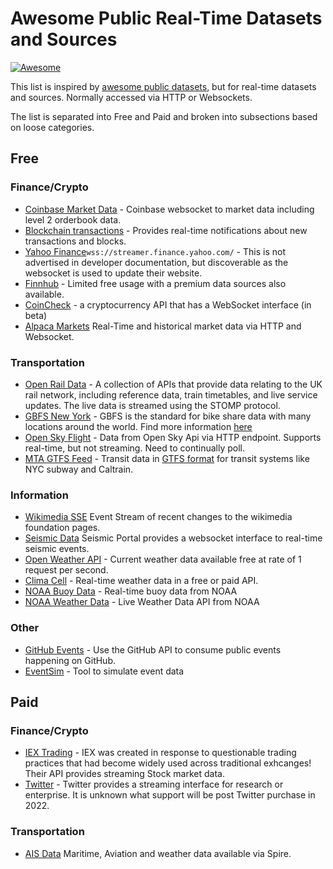 # Awesome Public Real-Time Datasets and Sources

[![Awesome](https://awesome.re/badge-flat.svg)](https://awesome.re)

This list is inspired by [awesome public datasets](https://github.com/awesomedata/awesome-public-datasets), but for real-time datasets and sources. Normally accessed via HTTP or Websockets.

The list is separated into Free and Paid and broken into subsections based on loose categories.

## Free

### Finance/Crypto
 - [Coinbase Market Data](https://docs.cloud.coinbase.com/exchange/docs/websocket-overview) - Coinbase websocket to market data including level 2 orderbook data.
 - [Blockchain transactions](https://www.blockchain.com/api/api_websocket) - Provides real-time notifications about new transactions and blocks.
 - [Yahoo Finance](https://finance.yahoo.com/quote/%5EGSPC?p=%5EGSPC)`wss://streamer.finance.yahoo.com/` - This is not advertised in developer documentation, but discoverable as the websocket is used to update their website.
 - [Finnhub](https://finnhub.io/docs/api/introduction) - Limited free usage with a premium data sources also available.
 - [CoinCheck](https://coincheck.com/documents/exchange/api#websocket) - a cryptocurrency API that has a WebSocket interface (in beta)
 - [Alpaca Markets](https://alpaca.markets/docs/market-data/) Real-Time and historical market data via HTTP and Websocket.

### Transportation
 - [Open Rail Data](https://wiki.openraildata.com/index.php/Rail_Data_FAQ) - A collection of APIs that provide data relating to the UK rail network, including reference data, train timetables, and live service updates. The live data is streamed using the STOMP protocol.
 - [GBFS New York](http://gbfs.citibikenyc.com/gbfs/gbfs.json) - GBFS is the standard for bike share data with many locations around the world. Find more information [here](https://github.com/MobilityData/gbfs/blob/master/gbfs.md)
 - [Open Sky Flight](https://openskynetwork.github.io/opensky-api/rest.html) - Data from Open Sky Api via HTTP endpoint. Supports real-time, but not streaming. Need to continually poll.
 - [MTA GTFS Feed](https://new.mta.info/developers) - Transit data in [GTFS format](https://developers.google.com/transit/gtfs-realtime/) for transit systems like NYC subway and Caltrain.

### Information
- [Wikimedia SSE](https://wikitech.wikimedia.org/wiki/Event_Platform/EventStreams) Event Stream of recent changes to the wikimedia foundation pages.
- [Seismic Data](https://www.seismicportal.eu/realtime.html) Seismic Portal provides a websocket interface to real-time seismic events.
- [Open Weather API](https://openweathermap.org/api) - Current weather data available free at rate of 1 request per second.
- [Clima Cell](https://docs.tomorrow.io/reference/realtime-weather) - Real-time weather data in a free or paid API.
- [NOAA Buoy Data](https://www.ndbc.noaa.gov/data/realtime2/) - Real-time buoy data from NOAA
- [NOAA Weather Data](https://www.weather.gov/documentation/services-web-api) - Live Weather Data API from NOAA

### Other
- [GitHub Events](https://github.com/fastai/ghapi) - Use the GitHub API to consume public events happening on GitHub.
- [EventSim](https://github.com/viirya/eventsim) - Tool to simulate event data

## Paid

### Finance/Crypto
 - [IEX Trading](https://iextrading.com/developer/docs/) - IEX was created in response to questionable trading practices that had become widely used across traditional exhcanges! Their API provides streaming Stock market data.
 - [Twitter](https://developer.twitter.com/en/docs/tutorials/stream-tweets-in-real-time) - Twitter provides a streaming interface for research or enterprise. It is unknown what support will be post Twitter purchase in 2022. 

### Transportation
- [AIS Data](https://spire.com/developers/) Maritime, Aviation and weather data available via Spire. 
